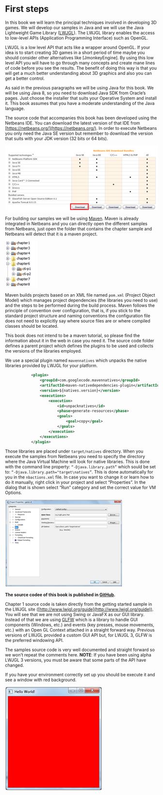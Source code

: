 # First steps

In this book we will learn the principal techniques involved in developing 3D games. We will develop our samples in Java and we will use the Java Lightweight Game Library ([LWJGL](http://www.lwjgl.org/)). The LWJGL library enables the access to low-level APIs (Application Programming Interface) such as OpenGL.

LWJGL is a low level API that acts like a wrapper around OpenGL. If your idea is to start creating 3D games in a short period of time maybe you should consider other alternatives like  [JmonkeyEngine]. By using this low level API you will have to go through many concepts and create mane lines of code before you see the results. The benefit of doing this way is that you will get a much better understanding about 3D graphics and also you can get a better control.

As said in the previous paragraphs we will be using Java for this book. We will be using Java 8, so you need to download Java SDK from Oracle’s pages. Just choose the installer that suits your Operative System and install it. This book assumes that you have a moderate understanding of the Java language.

The source code that accompanies this book has been developed using the Netbeans IDE. You can download the latest version of that IDE from [https://netbeans.org/](https://netbeans.org/). In order to execute Netbeans you only need the Java SE version but remember to download the version that suits with your JDK version (32 bits or 64 bits).

![Netbeans download](netbeans_download.png)
 
For building our samples we will be using [Maven](https://maven.apache.org/). Maven is already integrated in Netbeans and you can directly open the different samples from Netbeans, just open the folder that contains the chapter sample and Netbeans will detect that it is a maven project.

![Maven projects](maven_projecs.png)
 
Maven builds projects based on an XML file named ```pom.xml``` (Project Object Model) which manages project dependencies (the libraries you need to use) and the steps to be performed during the build process. Maven follows the principle of convention over configuration, that is, if you stick to the standard project structure and naming conventions the configuration file does not need to explicitly say where source files are or where compiled classes should be located.

This book does not intend to be a maven tutorial, so please find the information about it in the web in case you need it.  The source code folder defines a parent project which defines the plugins to be used and collects the versions of the libraries employed. 

We use a special plugin named ```mavennatives``` which unpacks the native libraries provided by LWJGL for your platform.

```xml
            <plugin>
                <groupId>com.googlecode.mavennatives</groupId>
                <artifactId>maven-nativedependencies-plugin</artifactId>
                <version>${natives.version}</version>
                <executions>
                    <execution>
                        <id>unpacknatives</id>
                        <phase>generate-resources</phase>
                        <goals>
                            <goal>copy</goal>
                        </goals>
                    </execution>
                </executions>
            </plugin>
```

Those libraries are placed under ```target/natives``` directory. When you execute the samples from Netbeans you need to specify the directory where the Java Virtual Machine will look for native libraries. This is done with the command line property: ```“-Djava.library.path”``` which sould be set to: ```“-Djava.library.path="target\natives”```. This is done automatically for you in the ```nbactions.xml``` file. In case you want to change it or learn how to do it manually, right click in your project and select “Properties”. In the dialog that is shown select “Run” category and set the correct value for VM Options.

![VM Settings](vm_settings.png) 

**The source codee of this book is published in [GitHub](https://github.com/lwjglgamedev/lwjglbook).**

Chapter 1 source code is taken directly from the getting started sample in the LWJGL site ([http://www.lwjgl.org/guide](http://www.lwjgl.org/guide)). You will see that we are not using Swing or JavaFX as our GUI library. Instead of that we are using [GLFW](www.glfw.org) which is a library to handle GUI components (Windows, etc.) and events (key presses, mouse movements, etc.) with an Open GL Context attached in a straight forward way. Previous versions of LWJGL provided a custom GUI API but, for LWJGL 3, GLFW is the preferred windowing API.

The samples source code is very well documented and straight forward so we won’t repeat the comments here. **NOTE**: If you have been using alpha LWJGL 3 versions, you must be aware that some parts of the API have changed. 

If you have your environment correctly set up you should be execute it and see a window with red background.

![Hello World](hello_world.png)


